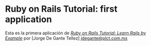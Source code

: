 # Ruby on Rails Tutorial: first application

Esta es la primera aplicación de [*Ruby on Rails Tutorial: Learn Rails by Example*](http://railstutorial.org/) por [Jorge De Gante Tellez] <jdegante@plct.com.mx>

